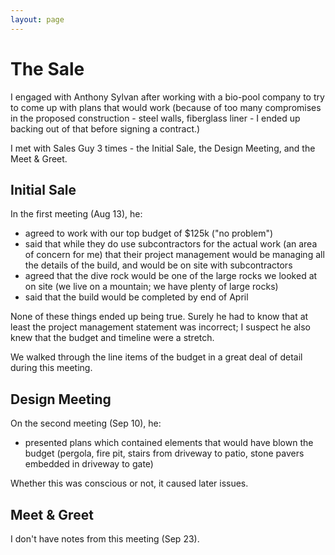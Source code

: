 ```yaml
---
layout: page
---
```


# The Sale

I engaged with Anthony Sylvan after working with a bio-pool company to try to come up with plans that would work (because of too many compromises in the proposed construction - steel walls, fiberglass liner - I ended up backing out of that before signing a contract.)

I met with Sales Guy 3 times - the Initial Sale, the Design Meeting, and the Meet & Greet.

## Initial Sale

In the first meeting (Aug 13), he:

* agreed to work with our top budget of $125k ("no problem")
* said that while they do use subcontractors for the actual work (an area of concern for me) that their project management would be managing all the details of the build, and would be on site with subcontractors
* agreed that the dive rock would be one of the large rocks we looked at on site (we live on a mountain; we have plenty of large rocks)
* said that the build would be completed by end of April

None of these things ended up being true. Surely he had to know that at least the project management statement was incorrect; I suspect he also knew that the budget and timeline were a stretch.

We walked through the line items of the budget in a great deal of detail during this meeting.

## Design Meeting

On the second meeting (Sep 10), he: 

* presented plans which contained elements that would have blown the budget (pergola, fire pit, stairs from driveway to patio, stone pavers embedded in driveway to gate)

Whether this was conscious or not, it caused later issues.

## Meet & Greet

I don't have notes from this meeting (Sep 23).
